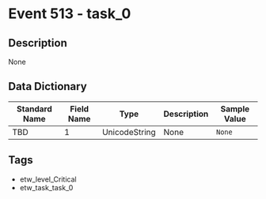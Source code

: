 # Event 513 - task_0

## Description
None

## Data Dictionary
|Standard Name|Field Name|Type|Description|Sample Value|
|---|---|---|---|---|
|TBD|1|UnicodeString|None|`None`|

## Tags
* etw_level_Critical
* etw_task_task_0
